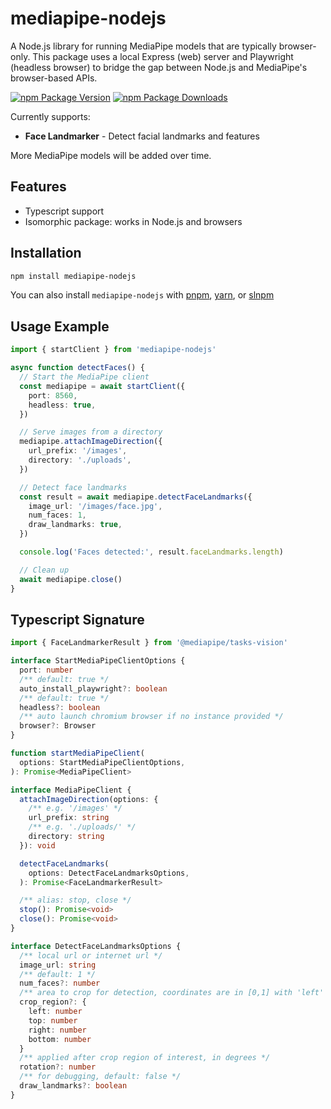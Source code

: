 # mediapipe-nodejs

A Node.js library for running MediaPipe models that are typically browser-only. This package uses a local Express (web) server and Playwright (headless browser) to bridge the gap between Node.js and MediaPipe's browser-based APIs.

[![npm Package Version](https://img.shields.io/npm/v/mediapipe-nodejs)](https://www.npmjs.com/package/mediapipe-nodejs)
[![npm Package Downloads](https://img.shields.io/npm/dm/mediapipe-nodejs)](https://www.npmtrends.com/mediapipe-nodejs)

Currently supports:

- **Face Landmarker** - Detect facial landmarks and features

More MediaPipe models will be added over time.

## Features

- Typescript support
- Isomorphic package: works in Node.js and browsers

## Installation

```bash
npm install mediapipe-nodejs
```

You can also install `mediapipe-nodejs` with [pnpm](https://pnpm.io/), [yarn](https://yarnpkg.com/), or [slnpm](https://github.com/beenotung/slnpm)

## Usage Example

```typescript
import { startClient } from 'mediapipe-nodejs'

async function detectFaces() {
  // Start the MediaPipe client
  const mediapipe = await startClient({
    port: 8560,
    headless: true,
  })

  // Serve images from a directory
  mediapipe.attachImageDirection({
    url_prefix: '/images',
    directory: './uploads',
  })

  // Detect face landmarks
  const result = await mediapipe.detectFaceLandmarks({
    image_url: '/images/face.jpg',
    num_faces: 1,
    draw_landmarks: true,
  })

  console.log('Faces detected:', result.faceLandmarks.length)

  // Clean up
  await mediapipe.close()
}
```

## Typescript Signature

```typescript
import { FaceLandmarkerResult } from '@mediapipe/tasks-vision'

interface StartMediaPipeClientOptions {
  port: number
  /** default: true */
  auto_install_playwright?: boolean
  /** default: true */
  headless?: boolean
  /** auto launch chromium browser if no instance provided */
  browser?: Browser
}

function startMediaPipeClient(
  options: StartMediaPipeClientOptions,
): Promise<MediaPipeClient>

interface MediaPipeClient {
  attachImageDirection(options: {
    /** e.g. '/images' */
    url_prefix: string
    /** e.g. './uploads/' */
    directory: string
  }): void

  detectFaceLandmarks(
    options: DetectFaceLandmarksOptions,
  ): Promise<FaceLandmarkerResult>

  /** alias: stop, close */
  stop(): Promise<void>
  close(): Promise<void>
}

interface DetectFaceLandmarksOptions {
  /** local url or internet url */
  image_url: string
  /** default: 1 */
  num_faces?: number
  /** area to crop for detection, coordinates are in [0,1] with 'left' < 'right' and 'top' < 'bottom' */
  crop_region?: {
    left: number
    top: number
    right: number
    bottom: number
  }
  /** applied after crop region of interest, in degrees */
  rotation?: number
  /** for debugging, default: false */
  draw_landmarks?: boolean
}
```
